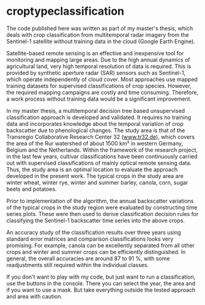 # croptypeclassification

The code published here was written as part of my master's thesis, which deals with crop classification from multitemporal radar imagery from the Sentinel-1 satellite without training data in the cloud (Google Earth Engine).

Satellite-based remote sensing is an effective and inexpensive tool for monitoring and mapping large areas. Due to the high annual dynamics of agricultural land, very high temporal resolution of data is required. This is provided by synthetic aperture radar (SAR) sensors such as Sentinel-1, which operate independently of cloud cover. Most approaches use mapped training datasets for supervised classifications of crop species. However, the required mapping campaigns are costly and time consuming. Therefore, a work process without training data would be a significant improvement.

In my master thesis, a multitemporal decision tree based unsupervised classification approach is developed and validated. It requires no training data and incorporates knowledge about the temporal variation of crop backscatter due to phenological changes. The study area is that of the Transregio Collaborative Research Center 32 (www.tr32.de), which covers the area of the Rur watershed of about 1500 km² in western Germany, Belgium and the Netherlands. Within the framework of the research project, in the last few years, cultivar classifications have been continuously carried out with supervised classifications of mainly optical remote sensing data. Thus, the study area is an optimal location to evaluate the approach developed in the present work. The typical crops in the study area are winter wheat, winter rye, winter and summer barley, canola, corn, sugar beets and potatoes.

Prior to implementation of the algorithm, the annual backscatter variations of the typical crops in the study region were evaluated by constructing time series plots. These were then used to derive classification decision rules for classifying the Sentinel-1 backscatter time series into the above crops. 

An accuracy study of the classification results over three years using standard error matrices and comparison classifications looks very promising. For example, canola can be excellently separated from all other crops and winter and summer crops can be efficiently distinguished. In general, the overall accuracies are around 87 to 91 %, with some readjustments still required within the individual classes.

If you don't want to play with my code, but just want to run a classification, use the buttons in the console. There you can select the year, the area and if you want to use a mask. But take everything outside the tested approach and area with caution.



